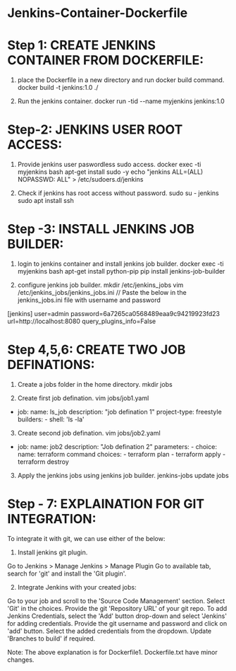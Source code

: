 # Jenkins-Container-Dockerfile



Step 1: CREATE JENKINS CONTAINER FROM DOCKERFILE:
==================================================
1. place the Dockerfile in a new directory and run docker build command.
docker build -t jenkins:1.0 ./

2. Run the jenkins container.
docker run -tid --name myjenkins jenkins:1.0

Step-2: JENKINS USER ROOT ACCESS:
=================================
1. Provide jenkins user paswordless sudo access.
docker exec -ti myjenkins bash
apt-get install sudo -y
echo "jenkins ALL=(ALL) NOPASSWD: ALL" > /etc/sudoers.d/jenkins

2. Check if jenkins has root access without password.
sudo su - jenkins     
sudo apt install ssh

Step -3: INSTALL JENKINS JOB BUILDER:
=====================================
1. login to jenkins container and install jenkins job builder.
docker exec -ti myjenkins bash
apt-get install python-pip
pip install jenkins-job-builder

2. configure jenkins job builder.
mkdir /etc/jenkins_jobs
vim /etc/jenkins_jobs/jenkins_jobs.ini  // Paste the below in the jenkins_jobs.ini file with username and password

[jenkins]
user=admin
password=6a7265ca0568489eaa9c94219923fd23
url=http://localhost:8080
query_plugins_info=False

Step 4,5,6: CREATE TWO JOB DEFINATIONS:
=======================================
1. Create a jobs folder in the home directory.
mkdir jobs

2. Create first job defination.
vim jobs/job1.yaml

- job:
        name: ls_job
        description: "job defination 1"
        project-type: freestyle
        builders:
                - shell: 'ls -la'

3. Create second job defination.
vim jobs/job2.yaml

- job:
        name: job2
        description: "Job defination 2"
        parameters:
            - choice:
                name: terraform command
                choices:
                        - terraform plan
                        - terraform apply
                        - terraform destroy  

3. Apply the jenkins jobs using jenkins job builder.
jenkins-jobs update jobs


Step - 7: EXPLAINATION FOR GIT INTEGRATION:
===========================================

To integrate it with git, we can use either of the below:
1. Install jenkins git plugin.

Go to Jenkins > Manage Jenkins > Manage Plugin
Go to available tab, search for 'git' and install the 'Git plugin'.

2. Integrate Jenkins with your created jobs:

Go to your job and scroll to the 'Source Code Management' section.
Select 'Git' in the choices.
Provide the git 'Repository URL' of your git repo.
To add Jenkins Credentials, select the 'Add' button drop-down and select 'Jenkins' for adding credentials.
Provide the git username and password and click on 'add' button.
Select the added credentials from the dropdown.
Update 'Branches to build' if required. 
 




Note: The above explanation is for Dockerfile1. Dockerfile.txt have minor changes.




